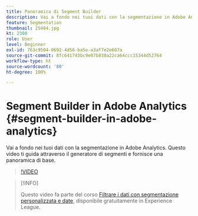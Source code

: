 ```yaml
---
title: Panoramica di Segment Builder
description: Vai a fondo nei tuoi dati con la segmentazione in Adobe Analytics. Questo video ti guida attraverso il generatore di segmenti e fornisce una panoramica di base.
feature: Segmentation
thumbnail: 25404.jpg
kt: 2300
role: User
level: Beginner
exl-id: 763c9504-0692-4d56-ba5e-a3af7e2e607a
source-git-commit: 8fc641743bc9e07b838a22ca64ccc15344d52764
workflow-type: ht
source-wordcount: '80'
ht-degree: 100%

---
```


# Segment Builder in Adobe Analytics {#segment-builder-in-adobe-analytics}

Vai a fondo nei tuoi dati con la segmentazione in Adobe Analytics. Questo video ti guida attraverso il generatore di segmenti e fornisce una panoramica di base.

>[!VIDEO](https://video.tv.adobe.com/v/25404/?quality=12&learn=on)

>[!INFO]
>
> Questo video fa parte del corso [Filtrare i dati con segmentazione personalizzata e date](https://experienceleague.adobe.com/?recommended=Analytics-U-1-2021.1.filterdata&amp;lang=it), disponibile gratuitamente in Experience League.
